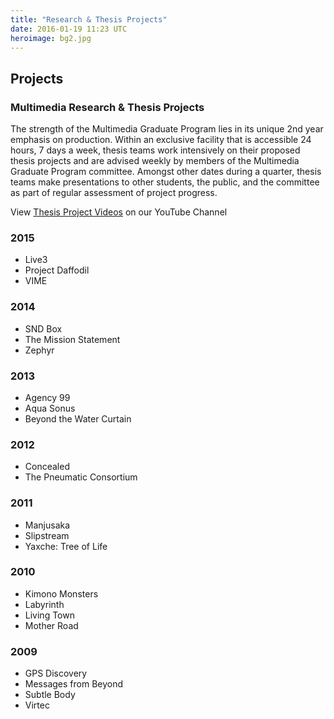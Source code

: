 ```yaml
---
title: "Research & Thesis Projects"
date: 2016-01-19 11:23 UTC
heroimage: bg2.jpg
---
```

Projects
----
### Multimedia Research & Thesis Projects

The strength of the Multimedia Graduate Program lies in its unique 2nd year emphasis on production. Within an exclusive facility that is accessible 24 hours, 7 days a week, thesis teams work intensively on their proposed thesis projects and are advised weekly by members of the Multimedia Graduate Program committee. Amongst other dates during a quarter, thesis teams make presentations to other students, the public, and the committee as part of regular assessment of project progress.

View [Thesis Project Videos](https://www.youtube.com/channel/UCDWQ2vaXsKYzv_0RqICmtIg) on our YouTube Channel

### 2015

* Live3
* Project Daffodil
* VIME

### 2014

* SND Box
* The Mission Statement
* Zephyr

### 2013

* Agency 99
* Aqua Sonus
* Beyond the Water Curtain

### 2012

* Concealed
* The Pneumatic Consortium

### 2011

* Manjusaka
* Slipstream
* Yaxche: Tree of Life

### 2010

* Kimono Monsters
* Labyrinth
* Living Town
* Mother Road

### 2009

* GPS Discovery
* Messages from Beyond
* Subtle Body
* Virtec
